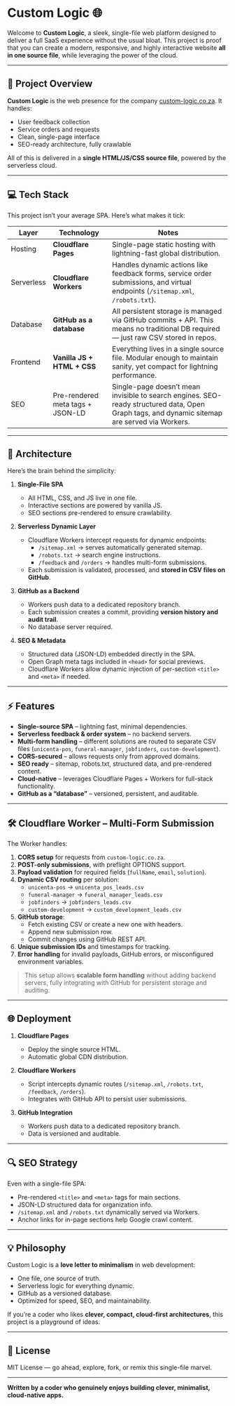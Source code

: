 # Custom Logic 🌐

Welcome to **Custom Logic**, a sleek, single-file web platform designed to deliver a full SaaS experience without the usual bloat. This project is proof that you can create a modern, responsive, and highly interactive website **all in one source file**, while leveraging the power of the cloud.

---

## 🚀 Project Overview

**Custom Logic** is the web presence for the company [custom-logic.co.za](https://custom-logic.co.za). It handles:

- User feedback collection  
- Service orders and requests  
- Clean, single-page interface  
- SEO-ready architecture, fully crawlable  

All of this is delivered in a **single HTML/JS/CSS source file**, powered by the serverless cloud.

---

## 💻 Tech Stack

This project isn’t your average SPA. Here’s what makes it tick:

| Layer | Technology | Notes |
|-------|------------|-------|
| Hosting | **Cloudflare Pages** | Single-page static hosting with lightning-fast global distribution. |
| Serverless | **Cloudflare Workers** | Handles dynamic actions like feedback forms, service order submissions, and virtual endpoints (`/sitemap.xml`, `/robots.txt`). |
| Database | **GitHub as a database** | All persistent storage is managed via GitHub commits + API. This means no traditional DB required — just raw CSV stored in repos. |
| Frontend | **Vanilla JS + HTML + CSS** | Everything lives in a single source file. Modular enough to maintain sanity, yet compact for lightning performance. |
| SEO | Pre-rendered meta tags + JSON-LD | Single-page doesn’t mean invisible to search engines. SEO-ready structured data, Open Graph tags, and dynamic sitemap are served via Workers. |

---

## 🔧 Architecture

Here’s the brain behind the simplicity:

1. **Single-File SPA**
   - All HTML, CSS, and JS live in one file.
   - Interactive sections are powered by vanilla JS.
   - SEO sections pre-rendered to ensure crawlability.

2. **Serverless Dynamic Layer**
   - Cloudflare Workers intercept requests for dynamic endpoints:
     - `/sitemap.xml` → serves automatically generated sitemap.
     - `/robots.txt` → search engine instructions.
     - `/feedback` and `/orders` → handles multi-form submissions.
   - Each submission is validated, processed, and **stored in CSV files on GitHub**.

3. **GitHub as a Backend**
   - Workers push data to a dedicated repository branch.
   - Each submission creates a commit, providing **version history and audit trail**.
   - No database server required.

4. **SEO & Metadata**
   - Structured data (JSON-LD) embedded directly in the SPA.
   - Open Graph meta tags included in `<head>` for social previews.
   - Cloudflare Workers allow dynamic injection of per-section `<title>` and `<meta>` if needed.

---

## ⚡ Features

- **Single-source SPA** – lightning fast, minimal dependencies.  
- **Serverless feedback & order system** – no backend servers.  
- **Multi-form handling** – different solutions are routed to separate CSV files (`unicenta-pos`, `funeral-manager`, `jobfinders`, `custom-development`).  
- **CORS-secured** – allows requests only from approved domains.  
- **SEO ready** – sitemap, robots.txt, structured data, and pre-rendered content.  
- **Cloud-native** – leverages Cloudflare Pages + Workers for full-stack functionality.  
- **GitHub as a “database”** – versioned, persistent, and auditable.  

---

## 🛠 Cloudflare Worker – Multi-Form Submission

The Worker handles:

1. **CORS setup** for requests from `custom-logic.co.za`.  
2. **POST-only submissions**, with preflight OPTIONS support.  
3. **Payload validation** for required fields (`fullName`, `email`, `solution`).  
4. **Dynamic CSV routing** per solution:
   - `unicenta-pos` → `unicenta_pos_leads.csv`  
   - `funeral-manager` → `funeral_manager_leads.csv`  
   - `jobfinders` → `jobfinders_leads.csv`  
   - `custom-development` → `custom_development_leads.csv`  
5. **GitHub storage**:
   - Fetch existing CSV or create a new one with headers.
   - Append new submission row.
   - Commit changes using GitHub REST API.
6. **Unique submission IDs** and timestamps for tracking.  
7. **Error handling** for invalid payloads, GitHub errors, or misconfigured environment variables.  

> This setup allows **scalable form handling** without adding backend servers, fully integrating with GitHub for persistent storage and auditing.

---

## 🌐 Deployment

1. **Cloudflare Pages**
   - Deploy the single source HTML.
   - Automatic global CDN distribution.

2. **Cloudflare Workers**
   - Script intercepts dynamic routes (`/sitemap.xml`, `/robots.txt`, `/feedback`, `/orders`).
   - Integrates with GitHub API to persist user submissions.

3. **GitHub Integration**
   - Workers push data to a dedicated repository branch.
   - Data is versioned and auditable.

---

## 🔍 SEO Strategy

Even with a single-file SPA:

- Pre-rendered `<title>` and `<meta>` tags for main sections.  
- JSON-LD structured data for organization info.  
- `/sitemap.xml` and `/robots.txt` dynamically served via Workers.  
- Anchor links for in-page sections help Google crawl content.

---

## 💡 Philosophy

Custom Logic is a **love letter to minimalism** in web development:

- One file, one source of truth.  
- Serverless logic for everything dynamic.  
- GitHub as a versioned database.  
- Optimized for speed, SEO, and maintainability.  

If you’re a coder who likes **clever, compact, cloud-first architectures**, this project is a playground of ideas.

---

## 📜 License

MIT License — go ahead, explore, fork, or remix this single-file marvel.  

---

**Written by a coder who genuinely enjoys building clever, minimalist, cloud-native apps.**
